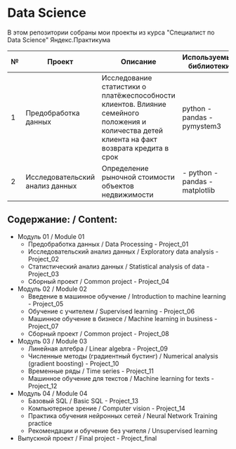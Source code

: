 # Data Science
В этом репозитории собраны мои проекты из курса "Специалист по Data Science" Яндекс.Практикума

| № | Проект | Описание | Используемые библиотеки | Статус |
| --- | --- | --- | --- | --- |
| 1 | Предобработка данных | Исследование статистики о платёжеспособности клиентов. Влияние семейного положения и количества детей клиента на факт возврата кредита в срок |  python - pandas - pymystem3 | Выполнено |
| 2 | Исследовательский анализ данных | Определение рыночной стоимости объектов недвижимости | - python - pandas - matplotlib | Выполнено |

## Содержание: / Content:
* Модуль 01 / Module 01
  - Предобработка данных / Data Processing - Project_01
  - Исследовательский анализ данных / Exploratory data analysis - Project_02
  - Статистический анализ данных / Statistical analysis of data - Project_03
  - Сборный проект / Common project - Project_04
* Модуль 02 / Module 02
  - Введение в машинное обучение / Introduction to machine learning - Project_05
  - Обучение с учителем / Supervised learning - Project_06
  - Машинное обучение в бизнесе / Machine learning in business - Project_07
  - Сборный проект / Common project - Project_08
* Модуль 03 / Module 03
  - Линейная алгебра / Linear algebra - Project_09
  - Численные методы (градиентный бустинг) / Numerical analysis (gradient boosting) - Project_10
  - Временные ряды / Time series - Project_11
  - Машинное обучение для текстов / Machine learning for texts - Project_12
* Модуль 04 / Module 04
  - Базовый SQL / Basic SQL - Project_13
  - Компьютерное зрение / Computer vision - Project_14
  - Практика обучения нейронных сетей / Neural Network Training practice 
  - Рекомендации и обучение без учителя / Unsupervised learning 
* Выпускной проект / Final project - Project_final
